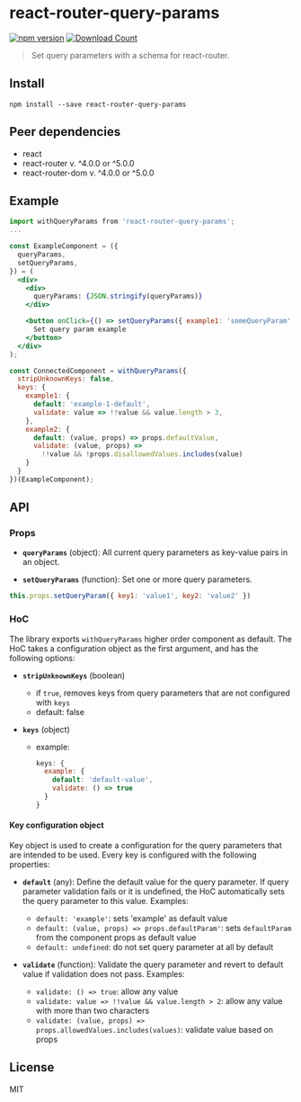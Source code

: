 # react-router-query-params

[![npm version](https://badge.fury.io/js/react-router-query-params.svg)](https://badge.fury.io/js/react-router-query-params)
[![Download Count](http://img.shields.io/npm/dm/react-router-query-params.svg?style=flat-square)](https://npmjs.org/package/react-router-query-params)

> Set query parameters with a schema for react-router.

## Install

```
npm install --save react-router-query-params
```

## Peer dependencies

* react
* react-router v. ^4.0.0 or ^5.0.0
* react-router-dom v. ^4.0.0 or ^5.0.0

## Example

```jsx
import withQueryParams from 'react-router-query-params';
...

const ExampleComponent = ({
  queryParams,
  setQueryParams,
}) = (
  <div>
    <div>
      queryParams: {JSON.stringify(queryParams)}
    </div>

    <button onClick={() => setQueryParams({ example1: 'someQueryParam' })}>
      Set query param example
    </button>
  </div>
);

const ConnectedComponent = withQueryParams({
  stripUnknownKeys: false,
  keys: {
    example1: {
      default: 'example-1-default',
      validate: value => !!value && value.length > 3,
    },
    example2: {
      default: (value, props) => props.defaultValue,
      validate: (value, props) =>
        !!value && !props.disallowedValues.includes(value)
    }
  }
})(ExampleComponent);
```

## API

### Props

* __`queryParams`__ (object): All current query parameters as key-value pairs in an object.

* __`setQueryParams`__ (function): Set one or more query parameters.
```js
this.props.setQueryParam({ key1: 'value1', key2: 'value2' })
```

### HoC

The library exports `withQueryParams` higher order component as default. The HoC takes a configuration object as the first argument, and has the following options:

* __`stripUnknownKeys`__ (boolean)
  - if `true`, removes keys from query parameters that are not configured with `keys`
  - default: false

* __`keys`__ (object)
  - example:
    ```js
    keys: {
      example: {
        default: 'default-value',
        validate: () => true
      }
    }
    ```

#### Key configuration object

Key object is used to create a configuration for the query parameters that are intended to be used.
Every key is configured with the following properties:

* __`default`__ (any): Define the default value for the query parameter. If query parameter validation fails or it is undefined, the HoC automatically sets the query parameter to this value. Examples:
  - `default: 'example'`: sets 'example' as default value
  - `default: (value, props) => props.defaultParam'`: sets `defaultParam` from the component props as default value
  - `default: undefined`: do not set query parameter at all by default

* __`validate`__ (function): Validate the query parameter and revert to default value if validation does not pass. Examples:
  - `validate: () => true`: allow any value
  - `validate: value => !!value && value.length > 2`: allow any value with more than two characters
  - `validate: (value, props) => props.allowedValues.includes(values)`: validate value based on props

## License

MIT
